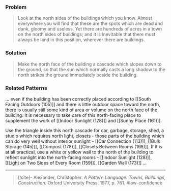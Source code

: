 ### Problem
>Look at the north sides of the buildings which you know. Almost everywhere you will find that these are the spots which are dead and dank, gloomy and useless. Yet there are hundreds of acres in a town on the north sides of buildings; and it is inevitable that there must always be land in this position, wherever there are buildings.

### Solution
>Make the north face of the building a cascade which slopes down to the ground, so that the sun which normally casts a long shadow to the north strikes the ground immediately beside the building.

### Related Patterns
... even if the building has been correctly placed according to [[South Facing Outdoors (105)]] and there is little outdoor space toward the north, there is usually still some kind of area or volume on the north face of the building. It is necessary to take care of this north-facing place to supplement the work of [[Indoor Sunlight (128)]] and [[Sunny Place (161)]].

Use the triangle inside this north cascade for car, garbage, storage, shed, a studio which requires north light, closets - those parts of the building which can do very well without interior sunlight - [[Car Connection (113)]], [[Bulk Storage (145)]], [[Compost (178)]], [[Closets Between Rooms (198)]]. If it is at all practical, use a white or yellow wall to the north of the building to reflect sunlight into the north-facing rooms - [[Indoor Sunlight (128)]], [[Light on Two Sides of Every Room (159)]], [[Garden Wall (173)]] ...

---
> [!cite]- Alexander, Christopher. _A Pattern Language: Towns, Buildings, Construction_. Oxford University Press, 1977, p. 761.
> #low-confidence 